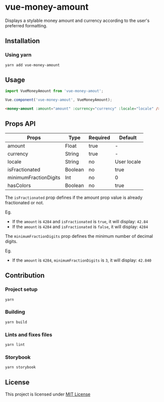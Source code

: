 # vue-money-amount

Displays a stylable money amount and currency according to the user's preferred formatting.

## Installation

### Using yarn

`yarn add vue-money-amount`

## Usage

```js
import VueMoneyAmount from 'vue-money-amout';

Vue.component('vue-money-amout', VueMoneyAmount);
```

```html
<money-amount :amount="amount" :currency="currency" :locale="locale" />
```

## Props API

| Props                 | Type    | Required | Default     |
| --------------------- | ------- | -------- | ----------- |
| amount                | Float   | true     | -           |
| currency              | String  | true     | -           |
| locale                | String  | no       | User locale |
| isFractionated        | Boolean | no       | true        |
| minimumFractionDigits | Int     | no       | 0           |
| hasColors             | Boolean | no       | true        |

The `isFractionated` prop defines if the amount prop value is already fractionated or not.

Eg.

- If the `amount` is `4284` and `isFractionated` is `true`, it will display: `42.84`
- If the `amount` is `4284` and `isFractionated` is `false`, it will display: `4284`

The `minimumFractionDigits` prop defines the minimum number of decimal digits.

Eg.

- If the `amount` is `4284`, `minimumFractionDigits` is `3`, it will display: `42.840`

## Contribution

### Project setup

```bash
yarn
```

### Building

```bash
yarn build
```

### Lints and fixes files

```bash
yarn lint
```

### Storybook

```bash
yarn storybook
```

## License

This project is licensed under [MIT License](http://en.wikipedia.org/wiki/MIT_License)
